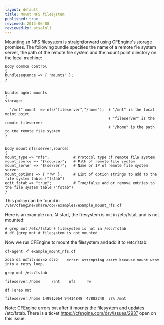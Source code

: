 ```yaml
---
layout: default
title: Mount NFS filesystem
published: true
reviewed: 2013-06-08
reviewed-by: atsaloli
---
```


Mounting an NFS filesystem is straightforward using CFEngine's storage promises. The following bundle specifies the name of a remote file system server, the path of the remote file system and the mount point directory on the local machine:

```cf3
body common control
{
bundlesequence => { "mounts" };
}


bundle agent mounts
{
storage:

  "/mnt" mount  => nfs("fileserver","/home");  # "/mnt" is the local moint point
                                               # "fileserver" is the remote fileserver
                                               # "/home" is the path to the remote file system
}


body mount nfs(server,source)
{
mount_type => "nfs";           # Protocol type of remote file system
mount_source => "$(source)";   # Path of remote file system
mount_server => "$(server)";   # Name or IP of remote file system server
mount_options => { "rw" };     # List of option strings to add to the file system table ("fstab")
edit_fstab => "true";          # True/false add or remove entries to the file system table ("fstab")
}
```

This policy can be found in `/var/cfengine/share/doc/examples/example_mount_nfs.cf`

Here is an example run.  At start, the filesystem is not in /etc/fstab and is not mounted:

```
# grep mnt /etc/fstab # filesystem is not in /etc/fstab
# df |grep mnt # filesystem is not mounted
```

Now we run CFEngine to mount the filesystem and add it to /etc/fstab:

```command
cf-agent -f example_mount_nfs.cf
```
```output
2013-06-08T17:48:42-0700    error: Attempting abort because mount went into a retry loop.
```

```command
grep mnt /etc/fstab
```
```output
fileserver:/home 	 /mnt 	 nfs 	 rw
```

```command
df |grep mnt
```
```output
fileserver:/home 149912064 94414848  47882240  67% /mnt
```

Note: CFEngine errors out after it mounts the filesystem and updates
/etc/fstab.  There is a ticket https://cfengine.com/dev/issues/2937
open on this issue.
